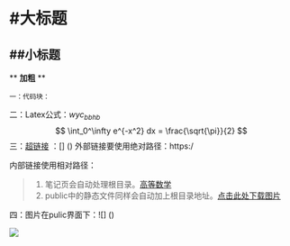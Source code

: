 # #大标题 

## ##小标题

** **加粗**  **

```
一：代码块：
```

二：Latex公式：$wyc_{bbhb}$
$$
\int_0^\infty e^{-x^2} dx = \frac{\sqrt{\pi}}{2}
$$
三：[超链接](https://www.google.com) ：[] () 外部链接要使用绝对路径：https:/

内部链接使用相对路径：

> 1. 笔记页会自动处理根目录。[高等数学](/math/calculus/main.md)
> 1. public中的静态文件同样会自动加上根目录地址。[点击此处下载图片](/03.jpg)



四：图片在pulic界面下：![] () 

![](/Yuki/02.jpg)

 



